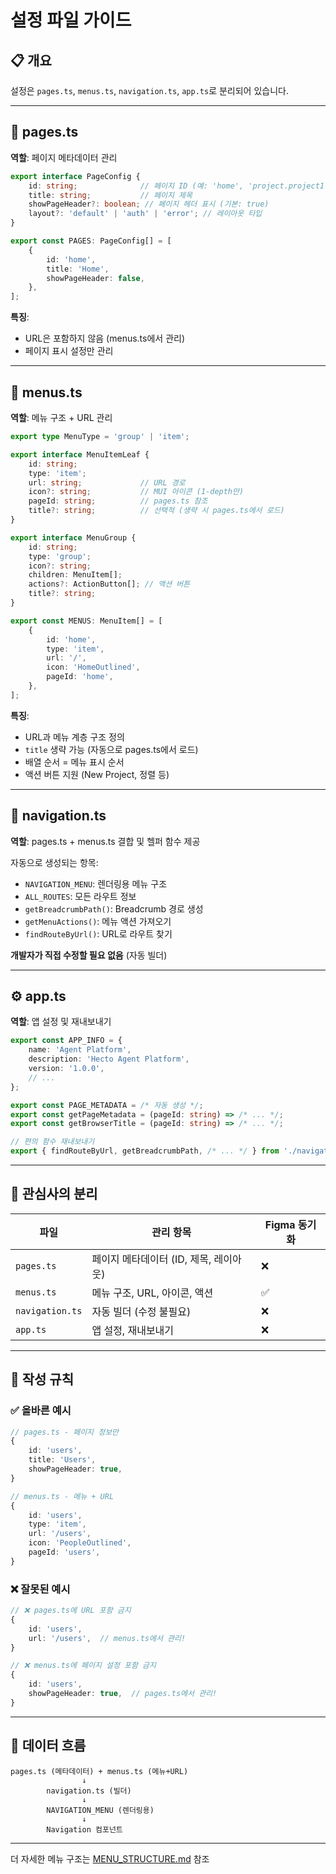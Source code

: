 # 설정 파일 가이드

## 📋 개요

설정은 `pages.ts`, `menus.ts`, `navigation.ts`, `app.ts`로 분리되어 있습니다.

---

## 📄 pages.ts

**역할**: 페이지 메타데이터 관리

```typescript
export interface PageConfig {
    id: string;              // 페이지 ID (예: 'home', 'project.project1')
    title: string;           // 페이지 제목
    showPageHeader?: boolean; // 페이지 헤더 표시 (기본: true)
    layout?: 'default' | 'auth' | 'error'; // 레이아웃 타입
}

export const PAGES: PageConfig[] = [
    {
        id: 'home',
        title: 'Home',
        showPageHeader: false,
    },
];
```

**특징**:
- URL은 포함하지 않음 (menus.ts에서 관리)
- 페이지 표시 설정만 관리

---

## 📂 menus.ts

**역할**: 메뉴 구조 + URL 관리

```typescript
export type MenuType = 'group' | 'item';

export interface MenuItemLeaf {
    id: string;
    type: 'item';
    url: string;             // URL 경로
    icon?: string;           // MUI 아이콘 (1-depth만)
    pageId: string;          // pages.ts 참조
    title?: string;          // 선택적 (생략 시 pages.ts에서 로드)
}

export interface MenuGroup {
    id: string;
    type: 'group';
    icon?: string;
    children: MenuItem[];
    actions?: ActionButton[]; // 액션 버튼
    title?: string;
}

export const MENUS: MenuItem[] = [
    {
        id: 'home',
        type: 'item',
        url: '/',
        icon: 'HomeOutlined',
        pageId: 'home',
    },
];
```

**특징**:
- URL과 메뉴 계층 구조 정의
- `title` 생략 가능 (자동으로 pages.ts에서 로드)
- 배열 순서 = 메뉴 표시 순서
- 액션 버튼 지원 (New Project, 정렬 등)

---

## 🔗 navigation.ts

**역할**: pages.ts + menus.ts 결합 및 헬퍼 함수 제공

자동으로 생성되는 항목:
- `NAVIGATION_MENU`: 렌더링용 메뉴 구조
- `ALL_ROUTES`: 모든 라우트 정보
- `getBreadcrumbPath()`: Breadcrumb 경로 생성
- `getMenuActions()`: 메뉴 액션 가져오기
- `findRouteByUrl()`: URL로 라우트 찾기

**개발자가 직접 수정할 필요 없음** (자동 빌더)

---

## ⚙️ app.ts

**역할**: 앱 설정 및 재내보내기

```typescript
export const APP_INFO = {
    name: 'Agent Platform',
    description: 'Hecto Agent Platform',
    version: '1.0.0',
    // ...
};

export const PAGE_METADATA = /* 자동 생성 */;
export const getPageMetadata = (pageId: string) => /* ... */;
export const getBrowserTitle = (pageId: string) => /* ... */;

// 편의 함수 재내보내기
export { findRouteByUrl, getBreadcrumbPath, /* ... */ } from './navigation';
```

---

## 🎯 관심사의 분리

| 파일 | 관리 항목 | Figma 동기화 |
|------|-----------|--------------|
| `pages.ts` | 페이지 메타데이터 (ID, 제목, 레이아웃) | ❌ |
| `menus.ts` | 메뉴 구조, URL, 아이콘, 액션 | ✅ |
| `navigation.ts` | 자동 빌더 (수정 불필요) | ❌ |
| `app.ts` | 앱 설정, 재내보내기 | ❌ |

---

## 📝 작성 규칙

### ✅ 올바른 예시

```typescript
// pages.ts - 페이지 정보만
{
    id: 'users',
    title: 'Users',
    showPageHeader: true,
}

// menus.ts - 메뉴 + URL
{
    id: 'users',
    type: 'item',
    url: '/users',
    icon: 'PeopleOutlined',
    pageId: 'users',
}
```

### ❌ 잘못된 예시

```typescript
// ❌ pages.ts에 URL 포함 금지
{
    id: 'users',
    url: '/users',  // menus.ts에서 관리!
}

// ❌ menus.ts에 페이지 설정 포함 금지
{
    id: 'users',
    showPageHeader: true,  // pages.ts에서 관리!
}
```

---

## 🔄 데이터 흐름

```
pages.ts (메타데이터) + menus.ts (메뉴+URL)
                ↓
        navigation.ts (빌더)
                ↓
        NAVIGATION_MENU (렌더링용)
                ↓
        Navigation 컴포넌트
```

---

더 자세한 메뉴 구조는 [MENU_STRUCTURE.md](MENU_STRUCTURE.md) 참조
